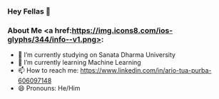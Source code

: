 ### Hey Fellas 👋

### About Me <a href:https://img.icons8.com/ios-glyphs/344/info--v1.png></a>:

- 🔭 I’m currently studying on Sanata Dharma University
- 🌱 I’m currently learning Machine Learning
- 📫 How to reach me: https://www.linkedin.com/in/ario-tua-purba-606097148
- 😄 Pronouns: He/Him
